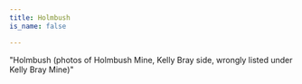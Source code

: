 ```yaml
---
title: Holmbush
is_name: false

---
```


"Holmbush (photos of Holmbush Mine, Kelly Bray side, wrongly listed under Kelly Bray Mine)"



